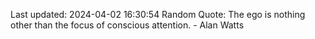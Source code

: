 Last updated: 2024-04-02 16:30:54
Random Quote: The ego is nothing other than the focus of conscious attention. - Alan Watts